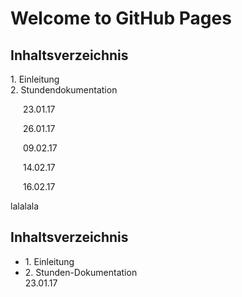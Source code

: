 # Welcome to GitHub Pages

<h2>
Inhaltsverzeichnis
</h2>
<p>1. Einleitung <br> 2. Stundendokumentation 
<p style="text-indent:20px;">23.01.17</p>
<p style="text-indent:20px;">26.01.17</p>
<p style="text-indent:20px;">09.02.17</p>
<p style="text-indent:20px;">14.02.17</p>
<p style="text-indent:20px;">16.02.17</p></p> lalalala


<h2>
Inhaltsverzeichnis
</h2>
<ul>
<li>1. Einleitung</li>
<li>2. Stunden-Dokumentation<br>23.01.17
